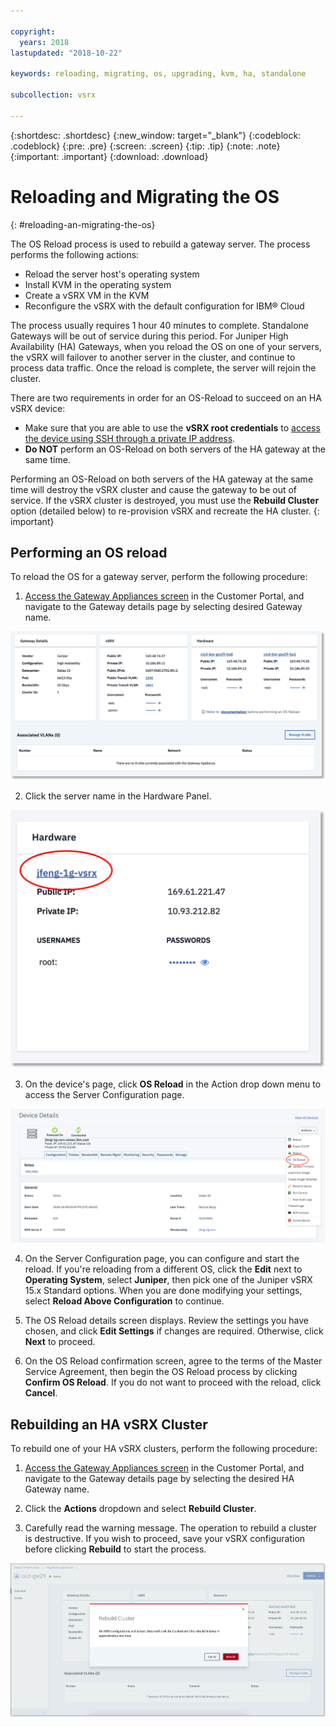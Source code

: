 ```yaml
---

copyright:
  years: 2018
lastupdated: "2018-10-22"

keywords: reloading, migrating, os, upgrading, kvm, ha, standalone

subcollection: vsrx

---
```


{:shortdesc: .shortdesc}
{:new_window: target="_blank"}
{:codeblock: .codeblock}
{:pre: .pre}
{:screen: .screen}
{:tip: .tip}
{:note: .note}
{:important: .important}
{:download: .download}

# Reloading and Migrating the OS
{: #reloading-an-migrating-the-os}

The OS Reload process is used to rebuild a gateway server. The process performs the following actions:

* Reload the server host's operating system
* Install KVM in the operating system
* Create a vSRX VM in the KVM
* Reconfigure the vSRX with the default configuration for IBM® Cloud

The process usually requires 1 hour 40 minutes to complete. Standalone Gateways will be out of service during this period. For Juniper High Availability (HA) Gateways, when you reload the OS on one of your servers, the vSRX will failover to another server in the cluster, and continue to process data traffic. Once the reload is complete, the server will rejoin the cluster.

There are two requirements in order for an OS-Reload to succeed on an HA vSRX device:

* Make sure that you are able to use the **vSRX root credentials** to [access the device using SSH through a private IP address](docs/infrastructure/vsrx?topic=vsrx-performing-ibm-cloud-juniper-vsrx-basics#performing-ibm-cloud-juniper-vsrx-basics).
* **Do NOT** perform an OS-Reload on both servers of the HA gateway at the same time.

Performing an OS-Reload on both servers of the HA gateway at the same time will destroy the vSRX cluster and cause the gateway to be out of service. If the vSRX cluster is destroyed, you must use the **Rebuild Cluster** option (detailed below) to re-provision vSRX and recreate the HA cluster.
{: important}

## Performing an OS reload
To reload the OS for a gateway server, perform the following procedure:

1. [Access the Gateway Appliances screen](/docs/infrastructure/vsrx?topic=vsrx-viewing-all-your-gateway-appliances) in the Customer Portal, and navigate to the Gateway details page by selecting desired Gateway name.

  <img src="images/gw-sa-details.png" alt="drawing" style="width: 700px;"/>

2. Click the server name in the Hardware Panel.

  ![Hardware Server](images/os_hardware.png)

3. On the device's page, click **OS Reload** in the Action drop down menu to access the Server Configuration page.

  ![Device Details](images/os_device_page.png)

4. On the Server Configuration page, you can configure and start the reload. If you're reloading from a different OS, click the **Edit** next to **Operating System**, select **Juniper**, then pick one of the Juniper vSRX 15.x Standard options. When you are done modifying your settings, select **Reload Above Configuration** to continue.

5. The OS Reload details screen displays. Review the settings you have chosen, and click **Edit Settings** if changes are required. Otherwise, click **Next** to proceed.

6. On the OS Reload confirmation screen, agree to the terms of the Master Service Agreement, then begin the OS Reload process by clicking **Confirm OS Reload**. If you do not want to proceed with the reload, click **Cancel**.

## Rebuilding an HA vSRX Cluster
To rebuild one of your HA vSRX clusters, perform the following procedure:

1. [Access the Gateway Appliances screen](/docs/infrastructure/vsrx?topic=vsrx-viewing-all-your-gateway-appliances) in the Customer Portal, and navigate to the Gateway details page by selecting the desired HA Gateway name.

2. Click the **Actions** dropdown and select **Rebuild Cluster**.

3. Carefully read the warning message. The operation to rebuild a cluster is destructive. If you wish to proceed, save your vSRX configuration before clicking **Rebuild** to start the process.

  ![Confirm Rebuild Cluster](images/rebuild_cluster_confirm.png)
